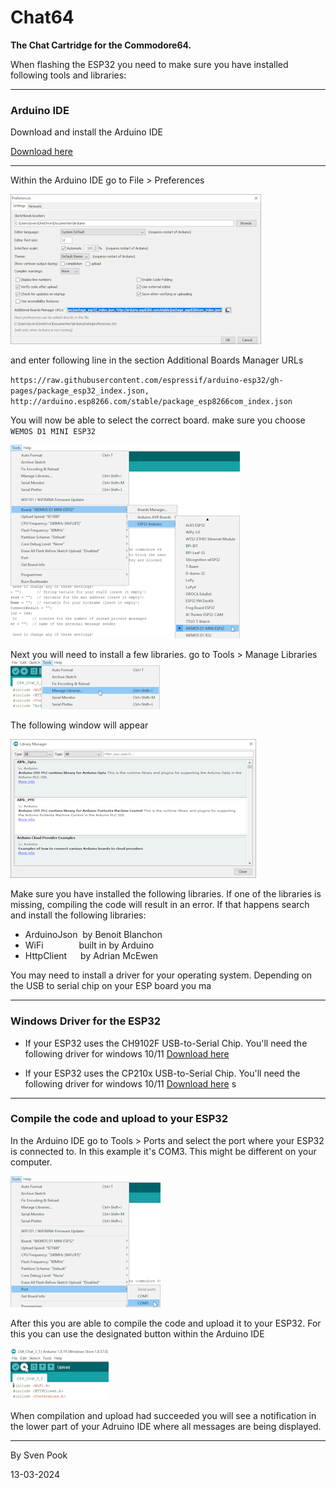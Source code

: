 # Chat64

**The Chat Cartridge for the Commodore64.**

When flashing the ESP32 you need to make sure you have installed following tools and libraries:

---

### Arduino IDE
Download and install the Arduino IDE

[Download here](https://www.arduino.cc/en/software)

---

Within the Arduino IDE go to  File > Preferences

![Preferences](/Artwork/arduino-preferences.png)

and enter following line in the section Additional Boards Manager URLs

 `https://raw.githubusercontent.com/espressif/arduino-esp32/gh-pages/package_esp32_index.json, http://arduino.esp8266.com/stable/package_esp8266com_index.json `


You will now be able to select the correct board. make sure you choose `WEMOS D1 MINI ESP32`

![SelectBoard](/Artwork/arduino-boardselect.png)


Next you will need to install a few libraries.
go to Tools > Manage Libraries
![ManageLibraries](/Artwork/arduino-managelibraries.png)

The following window will appear

![LibraryManager](/Artwork/arduino-librarymanager.png)

Make sure you have installed the following libraries. If one of the libraries is missing, compiling the code will result in an error. If that happens search and install the following libraries:

* ArduinoJson &nbsp;by Benoit Blanchon
* WiFi &emsp;&emsp;&emsp;&ensp;&nbsp;built in by Arduino
* HttpClient &emsp;&nbsp;by Adrian McEwen

You may need to install a driver for your operating system. Depending on the USB to serial chip on your ESP board you ma

---
### Windows Driver for the ESP32

- If your ESP32 uses the CH9102F USB-to-Serial Chip. You'll need the following driver for windows 10/11 [Download here](http://chat64.nl/drivers/CH343SER.zip)

- If your ESP32 uses the CP210x USB-to-Serial Chip. You'll need the following driver for windows 10/11 [Download here](http://chat64.nl/drivers/CP210x_Windows_Drivers_with_Serial_Enumeration.zip)
s
---
### Compile the code and upload to your ESP32
In the Arduino IDE go to Tools > Ports and select the port where your ESP32 is connected to. In this example it's COM3. This might be different on your computer.

![Port](/Artwork/arduino-selectport.png)

After this you are able to compile the code and upload it to your ESP32. For this you can use the designated button within the Arduino IDE

![Port](/Artwork/arduino-upload.png)

When compilation and upload had succeeded you will see a notification in the lower part of your Adruino IDE where all messages are being displayed.

---


By Sven Pook

13-03-2024
